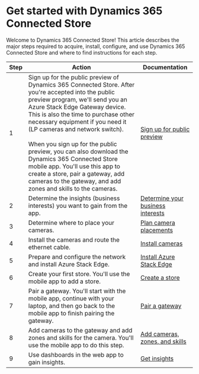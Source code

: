 

# Get started with Dynamics 365 Connected Store

Welcome to Dynamics 365 Connected Store! This article describes the major steps required to acquire, install, configure, and use  Dynamics 365 Connected Store and where to find instructions for each step. 

|Step|Action|Documentation|
|--------|--------------------------------------------------------------------|-----------------------------|
|1|Sign up for the public preview of Dynamics 365 Connected Store. After you're accepted into the public preview program, we'll send you an Azure Stack Edge Gateway device. This is also the time to purchase other necessary equipment if you need it (LP cameras and network switch).<br><br>When you sign up for the public preview, you can also download the Dynamics 365 Connected Store mobile app. You'll use this app to create a store, pair a gateway, add cameras to the gateway, and add zones and skills to the cameras.|[Sign up for public preview](sign-up.md)|
|2|Determine the insights (business interests) you want to gain from the app.|[Determine your business interests](business-interests.md)|
|3|Determine where to place your cameras.|[Plan camera placements](camera-placement.md)|
|4|Install the cameras and route the ethernet cable.|[Install cameras](camera-installation.md)|
|5|Prepare and configure the network and install Azure Stack Edge.|[Install Azure Stack Edge](ase-install.md)|
|6|Create your first store. You'll use the mobile app to add a store.|[Create a store](create-store.md)|
|7|Pair a gateway. You'll start with the mobile app, continue with your laptop, and then go back to the mobile app to finish pairing the gateway.|[Pair a gateway](pair-gateway.md)|
|8|Add cameras to the gateway and add zones and skills for the camera. You'll use the mobile app to do this step.|[Add cameras, zones, and skills](add-cameras-skills.md)|
|9|Use dashboards in the web app to gain insights.|[Get insights](insights.md)|
